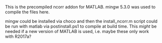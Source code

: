 This is the precompiled ncorr addon for MATLAB. mingw 5.3.0 was used to compile the files here. 

mingw could be installed via choco and then the install_ncorr.m script could be run with matlab via postinstall.ps1 to compile at build time. This *might* be needed if a new version of MATLAB is used, i.e. maybe these only work with R2017a?


